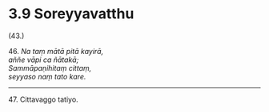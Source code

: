 # 3.9 Soreyyavatthu

(43.)

46\. _Na taṃ mātā pitā kayirā,_  
_aññe vāpi ca ñātakā;_  
_Sammāpaṇihitaṃ cittaṃ,_  
_seyyaso naṃ tato kare._  

---

47\. Cittavaggo tatiyo.

